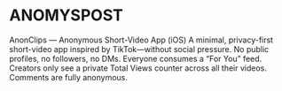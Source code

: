 # ANOMYSPOST
AnonClips — Anonymous Short-Video App (iOS)  A minimal, privacy-first short-video app inspired by TikTok—without social pressure. No public profiles, no followers, no DMs. Everyone consumes a “For You” feed. Creators only see a private Total Views counter across all their videos. Comments are fully anonymous.
